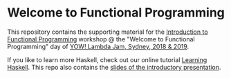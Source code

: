 # Welcome to Functional Programming

This repository contains the supporting material for the [Introduction to Functional Programming](https://lambdajam.yowconference.com.au/proposal/?id=9615) workshop @ the "Welcome to Functional Programming" day of [YOW! Lambda Jam, Sydney, 2018 & 2019](http://lambdajam.yowconference.com.au).

If you like to learn more Haskell, check out our online tutorial [Learning Haskell](http://tutorial.learninghaskell.com). This repo also contains the [slides of the introductory presentation](https://github.com/mchakravarty/welcome-to-fp-workshop/blob/master/slides/welcome-to-fp.pdf).
